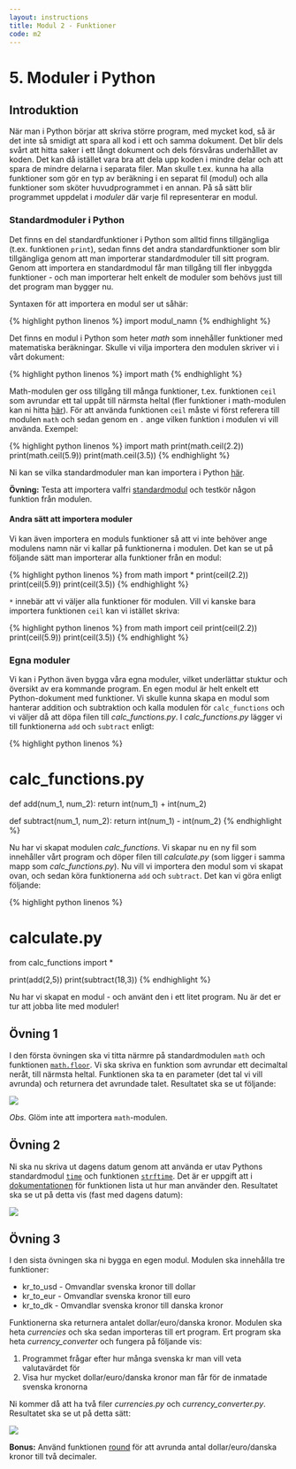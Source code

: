 ```yaml
---
layout: instructions
title: Modul 2 - Funktioner
code: m2
---
```


# 5. Moduler i Python

## Introduktion

När man i Python börjar att skriva större program, med mycket kod, så är det inte så smidigt att spara all kod i ett och samma dokument. Det blir dels svårt att hitta saker i ett långt dokument och dels försvåras underhållet av koden. Det kan då istället vara bra att dela upp koden i mindre delar och att spara de mindre delarna i separata filer. Man skulle t.ex. kunna ha alla funktioner som gör en typ av beräkning i en separat fil (modul) och alla funktioner som sköter huvudprogrammet i en annan. På så sätt blir programmet uppdelat i _moduler_ där varje fil representerar en modul.

### Standardmoduler i Python

Det finns en del standardfunktioner i Python som alltid finns tillgängliga (t.ex. funktionen `print`), sedan finns det andra standardfunktioner som blir tillgängliga genom att man importerar standardmoduler till sitt program. Genom att importera en standardmodul får man tillgång till fler inbyggda funktioner - och man importerar helt enkelt de moduler som behövs just till det program man bygger nu.

Syntaxen för att importera en modul ser ut såhär:

{% highlight python linenos %}
import modul_namn
{% endhighlight %}

Det finns en modul i Python som heter _math_ som innehåller funktioner med matematiska beräkningar. Skulle vi vilja importera den modulen skriver vi i vårt dokument:

{% highlight python linenos %}
import math
{% endhighlight %}

Math-modulen ger oss tillgång till många funktioner, t.ex. funktionen `ceil` som avrundar ett tal uppåt till närmsta heltal (fler funktioner i math-modulen kan ni hitta [här](https://docs.python.org/2/library/math.html#module-math)). För att använda funktionen `ceil` måste vi först referera till modulen `math` och sedan genom en `.` ange vilken funktion i modulen vi vill använda. Exempel:

{% highlight python linenos %}
import math
print(math.ceil(2.2))
print(math.ceil(5.9))
print(math.ceil(3.5))
{% endhighlight %}

Ni kan se vilka standardmoduler man kan importera i Python [här](https://docs.python.org/2/py-modindex.html).

__Övning:__ Testa att importera valfri [standardmodul](https://docs.python.org/2/py-modindex.html) och testkör någon funktion från modulen.

#### Andra sätt att importera moduler

Vi kan även importera en moduls funktioner så att vi inte behöver ange modulens namn när vi kallar på funktionerna i modulen. Det kan se ut på följande sätt man importerar alla funktioner från en modul:

{% highlight python linenos %}
from math import *
print(ceil(2.2))
print(ceil(5.9))
print(ceil(3.5))
{% endhighlight %}

`*` innebär att vi väljer alla funktioner för modulen. Vill vi kanske bara importera funktionen `ceil` kan vi istället skriva:

{% highlight python linenos %}
from math import ceil
print(ceil(2.2))
print(ceil(5.9))
print(ceil(3.5))
{% endhighlight %}

### Egna moduler

Vi kan i Python även bygga våra egna moduler, vilket underlättar stuktur och översikt av era kommande program. En egen modul är helt enkelt ett Python-dokument med funktioner. Vi skulle kunna skapa en modul som hanterar addition och subtraktion och kalla modulen för `calc_functions` och vi väljer då att döpa filen till _calc_functions.py_. I _calc_functions.py_ lägger vi till funktionerna `add` och `subtract` enligt:

{% highlight python linenos %}
#  calc_functions.py

def add(num_1, num_2):
	return int(num_1) + int(num_2)

def subtract(num_1, num_2):
	return int(num_1) - int(num_2)
{% endhighlight %}

Nu har vi skapat modulen _calc_functions_. Vi skapar nu en ny fil som innehåller vårt program och döper filen till _calculate.py_ (som ligger i samma mapp som _calc_functions.py_). Nu vill vi importera den modul som vi skapat ovan, och sedan köra funktionerna `add` och `subtract`. Det kan vi göra enligt följande:

{% highlight python linenos %}
# calculate.py
from calc_functions import *

print(add(2,5))
print(subtract(18,3))
{% endhighlight %}

Nu har vi skapat en modul - och använt den i ett litet program. Nu är det er tur att jobba lite med moduler!

## Övning 1

I den första övningen ska vi titta närmre på standardmodulen `math` och funktionen [`math.floor`](https://docs.python.org/2/library/math.html#math.floor). Vi ska skriva en funktion som avrundar ett decimaltal neråt, till närmsta heltal. Funktionen ska ta en parameter (det tal vi vill avrunda) och returnera det avrundade talet. Resultatet ska se ut följande:

![](images/idle13.png)

_Obs._ Glöm inte att importera `math`-modulen.

## Övning 2

Ni ska nu skriva ut dagens datum genom att använda er utav Pythons standardmodul [`time`](https://docs.python.org/2/library/time.html) och funktionen [`strftime`](https://docs.python.org/2/library/time.html#time.strftime). Det är er uppgift att i [dokumentationen](https://docs.python.org/2/library/time.html#time.strftime) för funktionen lista ut hur man använder den. Resultatet ska se ut på detta vis (fast med dagens datum):

![](images/idle12.png)

## Övning 3

I den sista övningen ska ni bygga en egen modul. Modulen ska innehålla tre funktioner:

* kr_to_usd - Omvandlar svenska kronor till dollar
* kr_to_eur - Omvandlar svenska kronor till euro
* kr_to_dk - Omvandlar svenska kronor till danska kronor

Funktionerna ska returnera antalet dollar/euro/danska kronor. Modulen ska heta _currencies_ och ska sedan importeras till ert program. Ert program ska heta _currency_converter_ och fungera på följande vis:

1. Programmet frågar efter hur många svenska kr man vill veta valutavärdet för
2. Visa hur mycket dollar/euro/danska kronor man får för de inmatade svenska kronorna

Ni kommer då att ha två filer _currencies.py_ och _currency_converter.py_. Resultatet ska se ut på detta sätt:

![](images/idle14.png)

__Bonus:__ Använd funktionen [round](https://docs.python.org/3/library/functions.html#round) för att avrunda antal dollar/euro/danska kronor till två decimaler.
